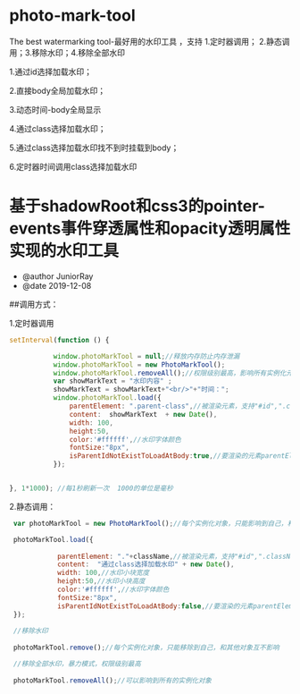 # photo-mark-tool
The best watermarking tool-最好用的水印工具 ，支持 1.定时器调用； 2.静态调用；3.移除水印；4.移除全部水印

1.通过id选择加载水印；

2.直接body全局加载水印；

3.动态时间-body全局显示 

4.通过class选择加载水印；

5.通过class选择加载水印找不到时挂载到body；

6.定时器时间调用class选择加载水印

 # 基于shadowRoot和css3的pointer-events事件穿透属性和opacity透明属性 实现的水印工具
 * @author JuniorRay
 * @date 2019-12-08


 ##调用方式：
 
 
 1.定时器调用
 ```javascript
 setInterval(function () {
 
            window.photoMarkTool = null;//释放内存防止内存泄漏
            window.photoMarkTool = new PhotoMarkTool();
            window.photoMarkTool.removeAll();//权限级别最高，影响所有实例化元素
            var showMarkText = "水印内容" ;
            showMarkText = showMarkText+"<br/>"+"时间：";
            window.photoMarkTool.load({
                parentElement: ".parent-class",//被渲染元素，支持"#id",".className"
                content:  showMarkText  + new Date(),
                width: 100,
                height:50,
                color:'#ffffff',//水印字体颜色
                fontSize:"8px",
                isParentIdNotExistToLoadAtBody:true,//要渲染的元素parentElement找不到时是否挂载到body上面
            });


 }, 1*1000); //每1秒刷新一次  1000的单位是毫秒
 
```

 2.静态调用：
```javascript
 var photoMarkTool = new PhotoMarkTool();//每个实例化对象，只能影响到自己，和其他对象互不影响

 photoMarkTool.load({
 
            parentElement: "."+className,//被渲染元素，支持"#id",".className"
            content:  "通过class选择加载水印" + new Date(),
            width: 100,//水印小块宽度
            height:50,//水印小块高度
            color:'#ffffff',//水印字体颜色
            fontSize:"8px",
            isParentIdNotExistToLoadAtBody:false,//要渲染的元素parentElement找不到时是否挂载到body上面
 });
 
 //移除水印
 
 photoMarkTool.remove();//每个实例化对象，只能移除到自己，和其他对象互不影响

 //移除全部水印，暴力模式，权限级别最高
 
 photoMarkTool.removeAll();//可以影响到所有的实例化对象

 ```
 
 
